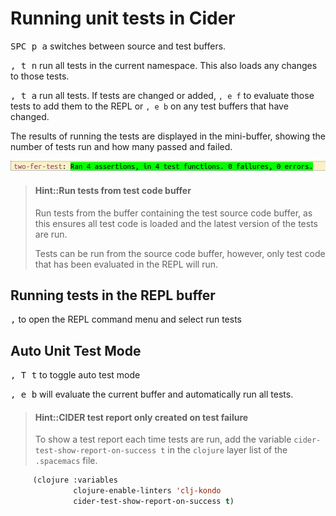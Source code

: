 # Running unit tests in Cider
<kbd>SPC p a</kbd> switches between source and test buffers.

<kbd>, t n</kbd> run all tests in the current namespace.  This also loads any changes to those tests.

<kbd>, t a</kbd> run all tests.  If tests are changed or added, `, e f` to evaluate those tests to add them to the REPL or `, e b` on any test buffers that have changed.

The results of running the tests are displayed in the mini-buffer, showing the number of tests run and how many passed and failed.

![Spacemacs Cider tests - results in mini-buffer](/images/spacemacs-cider-test-run-tests-results-mini-buffer.png)

> #### Hint::Run tests from test code buffer
> Run tests from the buffer containing the test source code buffer, as this ensures all test code is loaded and the latest version of the tests are run.
>
> Tests can be run from the source code buffer, however, only test code that has been evaluated in the REPL will run.

## Running tests in the REPL buffer
<kbd>,</kbd> to open the REPL command menu and select run tests

## Auto Unit Test Mode
<kbd>, T t</kbd> to toggle auto test mode

<kbd>, e b</kbd> will evaluate the current buffer and automatically run all tests.


> #### Hint::CIDER test report only created on test failure
> To show a test report each time tests are run, add the variable `cider-test-show-report-on-success t` in the `clojure` layer list of the `.spacemacs` file.
```lisp
     (clojure :variables
              clojure-enable-linters 'clj-kondo
              cider-test-show-report-on-success t)
```
